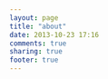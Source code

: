 ```yaml
---
layout: page
title: "about"
date: 2013-10-23 17:16
comments: true
sharing: true
footer: true
---
```

